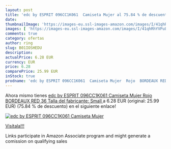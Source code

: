 ```yaml
---
layout: post
title: 'edc by ESPRIT 096CC1K061  Camiseta Mujer al 75.84 % de descuento'
date: 
thumbnailImage: 'https://images-eu.ssl-images-amazon.com/images/I/41qhRhYVPuL._SL200_.jpg'
images: [ 'https://images-eu.ssl-images-amazon.com/images/I/41qhRhYVPuL._SL200_.jpg' ]
comments: true
category: ofertas
author: ring
slug: B01IOSHEDU
description:
actualPrice: 6.28 EUR
currency: EUR
price: 6.28
comparePrice: 25.99 EUR
inStock: true
prodname: 'edc by ESPRIT 096CC1K061  Camiseta Mujer  Rojo  BORDEAUX RED   36  Talla del fabricante: Small '
---
```


Ahora mismo tienes [edc by ESPRIT 096CC1K061  Camiseta Mujer  Rojo  BORDEAUX RED   36  Talla del fabricante: Small ](https://www.amazon.es/dp/B01IOSHEDU/?tag=tolees-21) a 6.28 EUR (original: 25.99 EUR) (75.84 %  de descuento) en el siguiente enlace!

[![edc by ESPRIT 096CC1K061  Camiseta Mujer](https://images-eu.ssl-images-amazon.com/images/I/41qhRhYVPuL._SL200_.jpg)](https://www.amazon.es/dp/B01IOSHEDU/?tag=tolees-21)

[Visítala!!!](https://www.amazon.es/dp/B01IOSHEDU/?tag=tolees-21)

Links participate in Amazon Associate program and might generate a comission on qualifying sales
